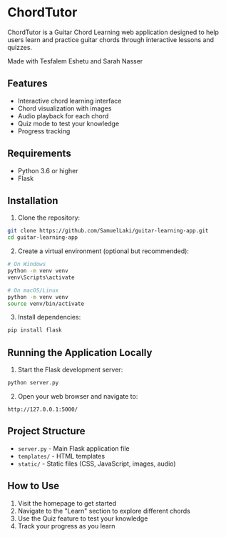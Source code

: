 # ChordTutor


ChordTutor is a Guitar Chord Learning web application designed to help users learn and practice guitar chords through interactive lessons and quizzes.

Made with Tesfalem Eshetu and Sarah Nasser

## Features

- Interactive chord learning interface
- Chord visualization with images
- Audio playback for each chord
- Quiz mode to test your knowledge
- Progress tracking

## Requirements

- Python 3.6 or higher
- Flask

## Installation

1. Clone the repository:
```bash
git clone https://github.com/SamuelLaki/guitar-learning-app.git
cd guitar-learning-app
```

2. Create a virtual environment (optional but recommended):
```bash
# On Windows
python -m venv venv
venv\Scripts\activate

# On macOS/Linux
python -m venv venv
source venv/bin/activate
```

3. Install dependencies:
```bash
pip install flask
```

## Running the Application Locally

1. Start the Flask development server:
```bash
python server.py
```

2. Open your web browser and navigate to:
```
http://127.0.0.1:5000/
```

## Project Structure

- `server.py` - Main Flask application file
- `templates/` - HTML templates
- `static/` - Static files (CSS, JavaScript, images, audio)

## How to Use

1. Visit the homepage to get started
2. Navigate to the "Learn" section to explore different chords
3. Use the Quiz feature to test your knowledge
4. Track your progress as you learn
